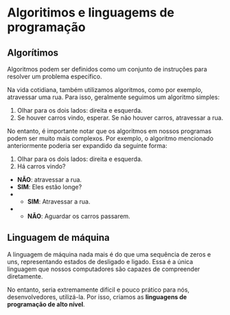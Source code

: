 # Algoritimos e linguagems de programação

## Algorítimos
Algoritmos podem ser definidos como um conjunto de instruções para resolver um problema específico.

Na vida cotidiana, também utilizamos algoritmos, como por exemplo, atravessar uma rua. Para isso, geralmente seguimos um algoritmo simples:

1. Olhar para os dois lados: direita e esquerda.
2. Se houver carros vindo, esperar. Se não houver carros, atravessar a rua.

No entanto, é importante notar que os algoritmos em nossos programas podem ser muito mais complexos. Por exemplo, o algoritmo mencionado anteriormente poderia ser expandido da seguinte forma:

1. Olhar para os dois lados: direita e esquerda.
2. Há carros vindo?
+ __NÃO__: atravessar a rua.
+ __SIM__: Eles estão longe?
+ + __SIM__: Atravessar a rua.
+ + __NÃO__: Aguardar os carros passarem.

## Linguagem de máquina
A linguagem de máquina nada mais é do que uma sequência de zeros e uns, representando estados de desligado e ligado. Essa é a única linguagem que nossos computadores são capazes de compreender diretamente.

No entanto, seria extremamente difícil e pouco prático para nós, desenvolvedores, utilizá-la. Por isso, criamos as __linguagens de programação de alto nível__.
